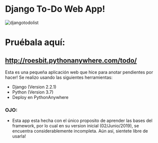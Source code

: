 # Django To-Do Web App!
![djangotodolist](https://user-images.githubusercontent.com/12022308/58828745-bde25600-860b-11e9-8ba8-e24ca7d0a2f8.PNG)

# Pruébala aquí:
## http://roesbit.pythonanywhere.com/todo/

Esta es una pequeña aplicación web que hice para anotar pendientes por hacer!
Se realizo usando las siguientes herramientas:

 - Django (Version 2.2.1)
 - Python (Version 3.7)
 - Deploy en PythonAnywhere


### OJO: 
 - Esta app esta hecha con el único proposito de aprender las bases del framework, por lo cual en su version inicial (02/Junio/2019), se encuentra considerablemente incompleta.
   Aún así, sientete libre de usarla! 

